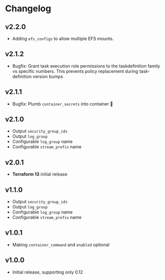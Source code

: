 # Changelog

## v2.2.0

- Adding `efs_configs` to allow multiple EFS mounts.

## v2.1.2

- Bugfix: Grant task execution role permissions to the taskdefinition family vs specific numbers.  This prevents policy replacement during task-definition version bumps

## v2.1.1

- Bugfix: Plumb `container_secrets` into container 🤭

## v2.1.0

- Output `security_group_ids`
- Output `log_group`
- Configurable `log_group` name
- Configurable `stream_prefix` name

## v2.0.1

- **Terraform 13** initial release

## v1.1.0

- Output `security_group_ids`
- Output `log_group`
- Configurable `log_group` name
- Configurable `stream_prefix` name

## v1.0.1

- Making `container_command` and `enabled` optional

## v1.0.0

- Initial release, supporting only 0.12
